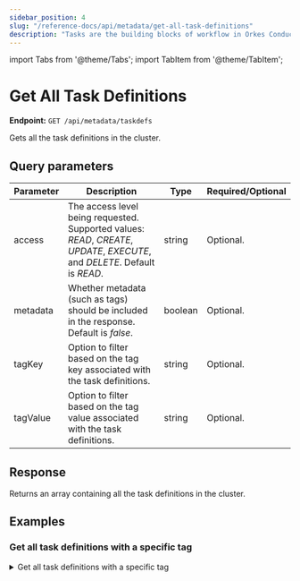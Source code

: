 ```yaml
---
sidebar_position: 4
slug: "/reference-docs/api/metadata/get-all-task-definitions"
description: "Tasks are the building blocks of workflow in Orkes Conductor. This API is used to retrieve all task definitions in Orkes Conductor."
---
```


import Tabs from '@theme/Tabs';
import TabItem from '@theme/TabItem';

# Get All Task Definitions

**Endpoint:** `GET /api/metadata/taskdefs`

Gets all the task definitions in the cluster.

## Query parameters

| Parameter  | Description | Type | Required/Optional |
| ---------- | ----------- | ---- | ----------------- |
| access | The access level being requested. Supported values: _READ_, _CREATE_, _UPDATE_, _EXECUTE_, and _DELETE_. Default is _READ_. | string | Optional. | 
| metadata | Whether metadata (such as tags) should be included in the response. Default is _false_. | boolean | Optional. | 
| tagKey | Option to filter based on the tag key associated with the task definitions. | string | Optional. | 
| tagValue | Option to filter based on the tag value associated with the task definitions. | string | Optional. | 

## Response

Returns an array containing all the task definitions in the cluster.

## Examples

### Get all task definitions with a specific tag

<details><summary>Get all task definitions with a specific tag</summary>

**Request**

```bash
curl -X 'GET' \
  'https://<YOUR-CLUSTER>/api/metadata/taskdefs?access=READ&metadata=false&tagKey=team&tagValue=engineering' \
  -H 'accept: */*' \
  -H 'X-Authorization: <TOKEN>'
```
**Response**

```json
[
  {
    "ownerApp": "string",
    "createTime": 0,
    "updateTime": 1735634595302,
    "createdBy": "string",
    "updatedBy": "john.doe@acme.com",
    "name": "string",
    "description": "string",
    "retryCount": 0,
    "timeoutSeconds": 0,
    "inputKeys": [
      "string"
    ],
    "outputKeys": [
      "string"
    ],
    "timeoutPolicy": "RETRY",
    "retryLogic": "FIXED",
    "retryDelaySeconds": 0,
    "responseTimeoutSeconds": 1,
    "concurrentExecLimit": 0,
    "inputTemplate": {
      "additionalProp1": {},
      "additionalProp2": {},
      "additionalProp3": {}
    },
    "rateLimitPerFrequency": 0,
    "rateLimitFrequencyInSeconds": 0,
    "isolationGroupId": "string",
    "executionNameSpace": "string",
    "ownerEmail": "john.doe@acme.com",
    "pollTimeoutSeconds": 0,
    "backoffScaleFactor": 1,
    "totalTimeoutSeconds": 0,
    "inputSchema": {
      "ownerApp": "string",
      "createTime": 0,
      "updateTime": 0,
      "createdBy": "string",
      "updatedBy": "string",
      "name": "string-11",
      "version": 0,
      "type": "JSON",
      "data": {
        "additionalProp1": {},
        "additionalProp2": {},
        "additionalProp3": {}
      },
      "externalRef": "string"
    },
    "outputSchema": {
      "ownerApp": "string",
      "createTime": 0,
      "updateTime": 0,
      "createdBy": "string",
      "updatedBy": "string",
      "name": "string",
      "version": 0,
      "type": "JSON",
      "data": {
        "additionalProp1": {},
        "additionalProp2": {},
        "additionalProp3": {}
      },
      "externalRef": "string"
    },
    "enforceSchema": true,
    "overwriteTags": true,
    "tags": [
      {
        "key": "team",
        "value": "engineering"
      }
    ]
  }
]
```
</details>